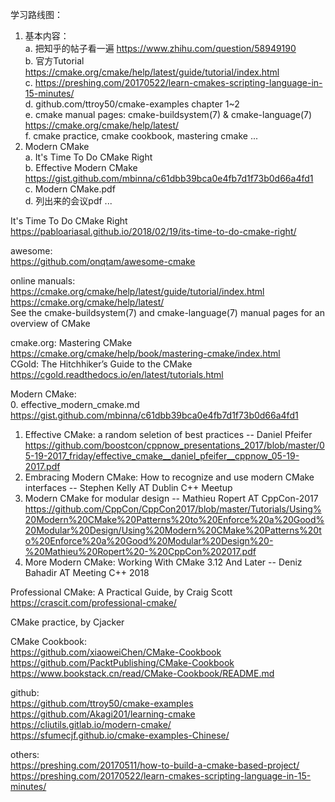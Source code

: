 学习路线图：   
1. 基本内容：   
  a. 把知乎的帖子看一遍 https://www.zhihu.com/question/58949190   
  b. 官方Tutorial https://cmake.org/cmake/help/latest/guide/tutorial/index.html   
  c. https://preshing.com/20170522/learn-cmakes-scripting-language-in-15-minutes/   
  d. github.com/ttroy50/cmake-examples chapter 1~2   
  e. cmake manual pages: cmake-buildsystem(7) & cmake-language(7) https://cmake.org/cmake/help/latest/   
  f. cmake practice, cmake cookbook, mastering cmake ...   
2. Modern CMake   
  a. It's Time To Do CMake Right   
  b. Effective Modern CMake https://gist.github.com/mbinna/c61dbb39bca0e4fb7d1f73b0d66a4fd1   
  c. Modern CMake.pdf   
  d. 列出来的会议pdf ...   

It's Time To Do CMake Right   
https://pabloariasal.github.io/2018/02/19/its-time-to-do-cmake-right/ 

awesome:   
https://github.com/onqtam/awesome-cmake 

online manuals:   
https://cmake.org/cmake/help/latest/guide/tutorial/index.html   
https://cmake.org/cmake/help/latest/   
See the cmake-buildsystem(7) and cmake-language(7) manual pages for an overview of CMake 

cmake.org: Mastering CMake   
https://cmake.org/cmake/help/book/mastering-cmake/index.html   
CGold: The Hitchhiker’s Guide to the CMake   
https://cgold.readthedocs.io/en/latest/tutorials.html 


Modern CMake:   
0. effective_modern_cmake.md   
https://gist.github.com/mbinna/c61dbb39bca0e4fb7d1f73b0d66a4fd1   
1. Effective CMake: a random seletion of best practices -- Daniel Pfeifer   
https://github.com/boostcon/cppnow_presentations_2017/blob/master/05-19-2017_friday/effective_cmake__daniel_pfeifer__cppnow_05-19-2017.pdf   
2. Embracing Modern CMake: How to recognize and use modern CMake interfaces -- Stephen Kelly AT Dublin C++ Meetup   
3. Modern CMake for modular design -- Mathieu Ropert AT CppCon-2017   
https://github.com/CppCon/CppCon2017/blob/master/Tutorials/Using%20Modern%20CMake%20Patterns%20to%20Enforce%20a%20Good%20Modular%20Design/Using%20Modern%20CMake%20Patterns%20to%20Enforce%20a%20Good%20Modular%20Design%20-%20Mathieu%20Ropert%20-%20CppCon%202017.pdf   
4. More Modern CMake: Working With CMake 3.12 And Later -- Deniz Bahadir AT Meeting C++ 2018 


Professional CMake: A Practical Guide, by Craig Scott   
https://crascit.com/professional-cmake/ 

CMake practice, by Cjacker   

CMake Cookbook:   
https://github.com/xiaoweiChen/CMake-Cookbook   
https://github.com/PacktPublishing/CMake-Cookbook   
https://www.bookstack.cn/read/CMake-Cookbook/README.md 

github:   
https://github.com/ttroy50/cmake-examples   
https://github.com/Akagi201/learning-cmake   
https://cliutils.gitlab.io/modern-cmake/   
https://sfumecjf.github.io/cmake-examples-Chinese/ 

others:   
https://preshing.com/20170511/how-to-build-a-cmake-based-project/   
https://preshing.com/20170522/learn-cmakes-scripting-language-in-15-minutes/ 
